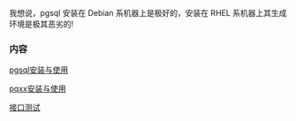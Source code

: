 
我想说，pgsql 安装在 Debian 系机器上是极好的，安装在 RHEL 系机器上其生成环境是极其恶劣的!

### 内容

[pgsql安装与使用](pqsql安装与使用.md)

[pqxx安装与使用](pqxx安装与使用.md)

[接口测试](接口测试.md)

